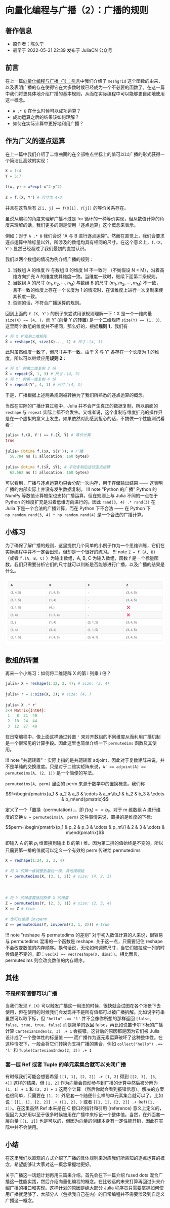 # 向量化编程与广播（2）：广播的规则
## 著作信息
- 原作者：陈久宁
- 最早于 2022-05-31 22:39 发布于 JuliaCN 公众号

## 前言
在上一篇[向量化编程与广播（1）：引言](20220515.md)中我们介绍了 `meshgrid` 这个函数的由来，以及表明广播的存在使得它在大多数时候已经成为一个不必要的函数了。在这一篇中我们将更具体地介绍广播的基本规则，从而在实际编程中可以能够更自如地使用这一概念。
* `A .* B` 在什么时候可以成功运算？
* 成功运算之后的结果该如何理解？
* 如何在实际计算中更好地利用广播？

## 作为广义的逐点运算
在上一篇中我们介绍了二维曲面的在全部格点坐标上的值可以以广播的形式获得一个简洁且高效的实现：
```jl
X = 1:4
Y = 5:7

f(x, y) = x*exp(-x^2-y^2)

Z = f.(X, Y') # 尺寸为 4×3
```

并且在这背后有 `Z[i, j] == f(X[i], Y[j])` 的等价关系存在。

虽说从编程的角度来理解广播不过是 for 循环的一种等价实现，但从数值计算的角度来理解的话，我们更多的则是使用「逐点运算」这个概念来表示。

例如：对于 `A .* B` 我们会说 “A 与 B 进行逐点运算”。然而在直觉上，我们会要求逐点运算中除标量以外，所涉及的数组均具有相同的尺寸。在这个意义上，`f.(X, Y')` 显然已经超过了我们最初的直觉认识。

我们以两个数组的情况为例介绍广播的规则：

1. 当数组 A 的维度 N 与数组 B 的维度 M 不一致时 （不妨假设 N < M），沿着高维方向扩充 A 的维度使其维度一致。当维度一致时，继续下面第二条规则。
2. 当数组 A 的尺寸 $(n_1, n_2, \cdots , n_M)$ 与数组 B 的尺寸 $(m_1, m_2, \cdots , m_M)$ 不一致，且不一致的维度上存在一个长度为 1 的情况时，在该维度上进行一次复制来使其长度一致。
3. 否则的话，不符合广播运算的规则。

回到上面的 `f.(X, Y')` 的例子来尝试用该规则理解一下：X 是一个一维向量 `size(X) == (4, )`，而 Y' (向量 Y 的转置) 是一个二维矩阵 `size(Y) == (1, 3)`. 这里两个数组的维度并不相同，那么好的，根据**规则 1**，我们有
```jl
# 将 X 扩充到二维矩阵
X̃ = reshape(X, size(X)..., 1) # 尺寸：(4, 1)
```

此时虽然维度一致了，但尺寸并不一致。由于 X̃ 与 Y' 各存在一个长度为 1 的维度，所以可以继续应用**规则 2**：
```jl
# 将 X̃ 的第二维复制 3 份
X̂ = repeat(X̃, 1, 3) # 尺寸：(4, 3)
# 将 Y' 的第一维复制 4 份
Ŷ = repeat(Y', 4, 1) # 尺寸：(4, 3)
```
于是，广播根据上述两条规则被转换为了我们所熟悉的逐点运算的概念。

当然在实际的广播计算过程中，Julia 并不会产生真正的数据复制，所以前面的 `reshape` 与 `repeat` 实际上都不会发生。又或者说，这个复制与维度扩充的操作只是在一个虚拟的意义上发生。如果依然对此感到担心的话，不妨做一个性能测试看看：
```jl
julia> f.(X, Y') == f.(X̂, Ŷ) # 等价计算
true

julia> @btime f.($X, $(Y')); # 广播
  58.784 ns (1 allocation: 160 bytes)

julia> @btime f.($X̂, $Ŷ); # 手动复制后进行逐点运算
  62.562 ns (1 allocation: 160 bytes)
```

可以看到，广播与逐点运算均只会分配一次内存，用于存储输出结果 —— 这表明广播的内部实际上并没有发生数据复制。
!!! note "Python 的广播"
	Python 的 NumPy 等数值计算框架也支持广播运算，但在规则上与 Julia 不同的一点在于 Python 的维度扩充是沿着低维方向进行的。因此 `rand(3, 4) .* rand(3)` 在 Julia 下是一个合法的广播计算，而在 Python 下不合法 —— 在 Python 下 `np.random.rand(3, 4) * np.random.rand(4)` 是一个合法的广播计算。

## 小练习
为了确保了解广播的规则，这里提供几个简单的小例子作为一个思维训练，它们在实际编程中并不一定会出现，但却是一个很好的练习。
!!! note
	`Z = f.(A, B)` （或者 `f.(A, B, C)` ）为输出数组，A, B, C 为输入数组，函数 f 是一个标量函数。我们只需要分析它们的尺寸就可以判断是否能够进行广播，以及广播的结果是什么。

![](../../../assets/images/daily-broadcast-1.png)

## 数组的转置
再来一个小练习：如何将二维矩阵 X 的第 i 列乘 i 倍？
```jl
julia> X = reshape(1:12, 3, 4); # size: (3, 4)

julia> r = 1:size(X, 2); # size: (4, )

julia> X .* r'
3×4 Matrix{Int64}:
 1   8  21  40
 2  10  24  44
 3  12  27  48
```
在日常编程中，像上面这样通过转置 `'` 来对齐数组的不同维度从而利用广播机制是一个很常见的计算手段。因此这里也简单介绍一下 `permutedims` 函数及其使用。

!!! note "共轭转置"
	`'` 实际上指的是共轭转置 adjoint，因此对于复数矩阵来说，并不是单纯的交换维度。只是对于二维实矩阵来说，`A' == adjoint(A) == permutedims(A, (2, 1))` 是一个简便的写法。

`permutedims(A, perm)` 里面的 perm 来源于数学中的置换概念。我们称

$$f=\begin{pmatrix}a_1 & a_2 & a_3 & \cdots & a_m\\b_1 & b_2 & b_3 & \cdots & b_m\end{pmatrix}$$

定义了一个「置换（permutation）」，即 $f(a_i) == b_i$。对于 m 维数组 A 进行维度的交换 `B = permutedims(A, perm)` 这件事情来说，置换的是维度的下标:

$$perm=\begin{pmatrix}p_1 & p_2 & p_3 & \cdots & p_m\\1 & 2 & 3 & \cdots & m\end{pmatrix}$$

即输入 A 的第 $p_i$ 维置换到输出 B 的第 i 维。因为第二排的值始终是不变的，所以只需要第一排的值就可以定义一个有效的 perm 传递给 permutedims
```jl
X = reshape(1:24, 2, 3, 4)

# 将 X 的第一维调整到最后一维，其他维顺延
Y = permutedims(X, (3, 1, 2)) # size: (4, 2, 3)



# 将 Y 的维度置换回原来 X 的维度
Z = permutedims(Y, (2, 3, 1)) # size: (2, 3, 4)
X == Z # true

# 也可以使用 invperm
Z == permutedims(Y, invperm((3, 1, 2))) # true
```

!!! note "reshape 与 permutedims 的差别"
	对于初入数值计算的人来说，很容易与 permutedims 混淆的一个函数是 reshape. 关于这一点，只需要记住 reshape 不会改变数值的内存顺序。换句话说，无论如何调整尺寸，当它们被拉成一列的时候值是不变的，即：`vec(X) == vec(reshape(X, dims))`。相比而言，permutedims 则会改变数值的内存顺序。

## 其他
### 不是所有值都可以广播
当我们发现 `f.(X)` 可以触发广播这一用法的时候，很快就会试图在各个场景下去使用，但在使用的时候我们会发现并不是所有值都可以被广播拆解。比如说字符串虽然可以取下标，但 `"hello" .== 'l'` 并不会像你所想的那样返回 `[false, false, true, true, false]` 而是简单的返回 false，再比如说笛卡尔下标的广播计算 `CartesianIndex(2, 3) .+ 1` 会报错。这背后的原因都是因为它们被 Julia 设计成了一个整体性的标量值 —— 而广播作为逐元素运算破坏了这种整体性。在这种情况下，一般会将它们转换为支持广播的集合，例如 `collect("hello") .== 'l'` 和 `Tuple(CartesianIndex(2, 3)) .+ 1`

### 套一层 Ref 或者 Tuple 的单元素集合就可以关闭广播
有时候我们可能会想要希望 `[[1, 1], [2, 2]] .+ [1, 2]`  得到 `[[2, 3], [3, 4]]` 这样的结果，但 `[1, 2]` 作为向量会自动参与到广播的计算中然后被分解为 `[1, 1] + 1` 和 `[2, 2] + 2` 这两个计算 （然后你就会看到报错信息）。解决的方案也很简单，只需要在 `[1, 2]` 外层套一个随便什么样的单元素集合就可以了，比如说：`[[1, 1], [2, 2]] .+ ([1, 2], )` 或者 `[[1, 1], [2, 2]] .+ Ref([1, 2])`。在这里虽然 Ref  本来是在 C 接口的指针和引用 (reference) 意义上定义的，但因为太好用以至于很多时候被用在广播中来标记一个整体值。当然，在外面套一层向量 `[[1, 2]]` 也是可以的，但因为向量的创建本身有一定性能开销，因此在实际中并不会使用。

## 小结
在这里我们以直观的方式介绍了广播的具体规则来对应我们所熟知的逐点运算的概念，希望能够让大家对这一概念掌握地更好。

关于广播这一话题计划再用三篇来介绍。首先会在下一篇介绍 fused dots 混合广播这一性能实践，然后介绍向量化编程的概念。在比较远的未来打算再回过头来介绍广播的接口和实现。这样计划的原因是绝大部分 Julia 程序员只需要掌握如何使用广播就足够了，大部分人（包括我自己在内）的日常编程并不需要涉及到自定义广播这一概念。
